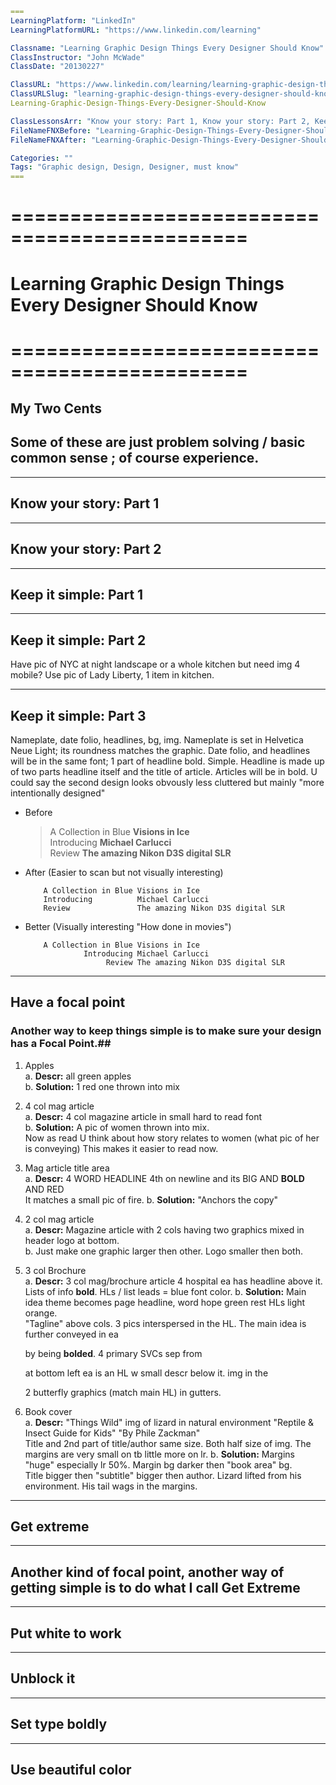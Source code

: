 ```yml
===
LearningPlatform: "LinkedIn"
LearningPlatformURL: "https://www.linkedin.com/learning"

Classname: "Learning Graphic Design Things Every Designer Should Know"
ClassInstructor: "John McWade"
ClassDate: "20130227"

ClassURL: "https://www.linkedin.com/learning/learning-graphic-design-things-every-designer-should-know"
ClassURLSlug: "learning-graphic-design-things-every-designer-should-know"
Learning-Graphic-Design-Things-Every-Designer-Should-Know

ClassLessonsArr: "Know your story: Part 1, Know your story: Part 2, Keep it simple: Part 1, Keep it simple: Part 2, Keep it simple: Part 3,Have a focal point, Get Extreme, Put white to work, Unblock it, Set type boldly, Use beautiful color"
FileNameFNXBefore: "Learning-Graphic-Design-Things-Every-Designer-Should-Know.md"
FileNameFNXAfter: "Learning-Graphic-Design-Things-Every-Designer-Should-Know-2013-li-Notes.md"

Categories: ""
Tags: "Graphic design, Design, Designer, must know"
===
```




# ==============================================
# Learning Graphic Design Things Every Designer Should Know
# ==============================================
## My Two Cents  
Some of these are just problem solving / basic common sense ; of course experience.
-----------------------------------------------------------------------------------------------------


-----------------------------------------------------------------------------------------------------
## Know your story: Part 1  


-----------------------------------------------------------------------------------------------------
## Know your story: Part 2  


-----------------------------------------------------------------------------------------------------
## Keep it simple: Part 1  


-----------------------------------------------------------------------------------------------------
## Keep it simple: Part 2  
Have pic of NYC at night landscape or a whole kitchen but need img 4 mobile?
Use pic of Lady Liberty, 1 item in kitchen.


-----------------------------------------------------------------------------------------------------
## Keep it simple: Part 3  
Nameplate, date folio, headlines, bg, img.
Nameplate is set in Helvetica Neue Light; its roundness matches the graphic.
Date folio, and headlines will be in the same font; 1 part of headline bold. Simple.
Headline is made up of two parts headline itself and the title of article. Articles will be in bold.
U could say the second design looks obvously less cluttered but mainly "more intentionally designed"

- Before

  > A Collection in Blue **Visions in Ice**  
  > Introducing **Michael Carlucci**  
  > Review **The amazing Nikon D3S digital SLR**

- After (Easier to scan but not visually interesting)

  ```
      A Collection in Blue Visions in Ice
      Introducing          Michael Carlucci
      Review               The amazing Nikon D3S digital SLR
  ```

- Better (Visually interesting "How done in movies")
  ```
      A Collection in Blue Visions in Ice
               Introducing Michael Carlucci
                    Review The amazing Nikon D3S digital SLR
  ```


-----------------------------------------------------------------------------------------------------
## Have a focal point  
### Another way to keep things simple is to make sure your design has a Focal Point.##
1. Apples  
   a. **Descr:** all green apples  
   b. **Solution:** 1 red one thrown into mix  

2. 4 col mag article  
   a. **Descr:** 4 col magazine article in small hard to read font  
   b. **Solution:** A pic of women thrown into mix.  
   Now as read U think about how story relates to women (what pic of her is conveying)
   This makes it easier to read now.

3. Mag article title area  
   a. **Descr:** 4 WORD HEADLINE 4th on newline and its BIG AND **BOLD** AND RED  
   It matches a small pic of fire.
   b. **Solution:** "Anchors the copy"  

4. 2 col mag article  
   a. **Descr:** Magazine article with 2 cols having two graphics mixed in header logo at bottom.  
   b. Just make one graphic larger then other. Logo smaller then both.  

5. 3 col Brochure  
   a. **Descr:** 3 col mag/brochure article 4 hospital ea has headline above it.  
   Lists of info **bold**. HLs / list leads = blue font color.
   b. **Solution:** Main idea theme becomes page headline, word hope green rest HLs light orange.  
   "Tagline" above cols.
   3 pics interspersed in the HL. The main idea is further conveyed in ea <p> by being **bolded**.
   4 primary SVCs sep from <p> at bottom left ea is an HL w small descr below it.
   img in the <p> 2 butterfly graphics (match main HL) in gutters.

6. Book cover  
   a. **Descr:** "Things Wild" img of lizard in natural environment "Reptile & Insect Guide for Kids" "By Phile Zackman"  
   Title and 2nd part of title/author same size. Both half size of img.
   The margins are very small on tb little more on lr.
   b. **Solution:** Margins "huge" especially lr 50%. Margin bg darker then "book area" bg.  
   Title bigger then "subtitle" bigger then author.
   Lizard lifted from his environment. His tail wags in the margins.


-----------------------------------------------------------------------------------------------------
## Get extreme  


---------------------------------------------------------------------------------------------
## Another kind of focal point, another way of getting simple is to do what I call Get Extreme


-----------------------------------------------------------------------------------------------------
## Put white to work  


-----------------------------------------------------------------------------------------------------
## Unblock it  


-----------------------------------------------------------------------------------------------------
## Set type boldly  


-----------------------------------------------------------------------------------------------------
## Use beautiful color  



